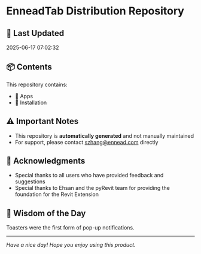 # EnneadTab Distribution Repository

## 📅 Last Updated
2025-06-17 07:02:32



## 📦 Contents
This repository contains:
- 📂 Apps
- 📂 Installation

## ⚠️ Important Notes
- This repository is **automatically generated** and not manually maintained
- For support, please contact szhang@ennead.com directly

## 🙏 Acknowledgments
- Special thanks to all users who have provided feedback and suggestions
- Special thanks to Ehsan and the pyRevit team for providing the foundation for the Revit Extension

## 💭 Wisdom of the Day
Toasters were the first form of pop-up notifications.

---
*Have a nice day! Hope you enjoy using this product.*
